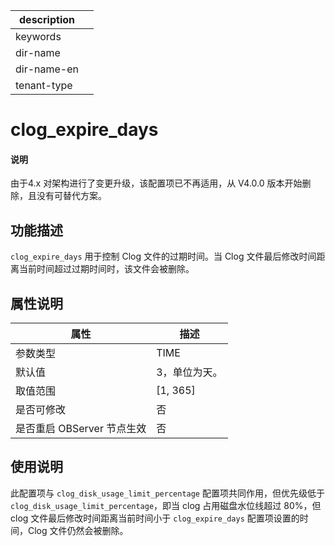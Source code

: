 |description||
|---|---|
|keywords||
|dir-name||
|dir-name-en||
|tenant-type||

# clog_expire_days

<main id="notice" type='explain'>
<h4>说明</h4>
<p>由于4.x 对架构进行了变更升级，该配置项已不再适用，从 V4.0.0 版本开始删除，且没有可替代方案。</p>
</main>

## 功能描述

`clog_expire_days` 用于控制 Clog 文件的过期时间。当 Clog 文件最后修改时间距离当前时间超过过期时间时，该文件会被删除。

## 属性说明

|      **属性**      |   **描述**   |
|------------------|------------|
| 参数类型             | TIME       |
| 默认值              | 3，单位为天。    |
| 取值范围             | [1, 365] |
| 是否可修改           | 否 |
| 是否重启 OBServer 节点生效 | 否          |

## 使用说明

此配置项与 `clog_disk_usage_limit_percentage` 配置项共同作用，但优先级低于 `clog_disk_usage_limit_percentage`，即当 clog 占用磁盘水位线超过 80%，但 clog 文件最后修改时间距离当前时间小于 `clog_expire_days` 配置项设置的时间，Clog 文件仍然会被删除。

